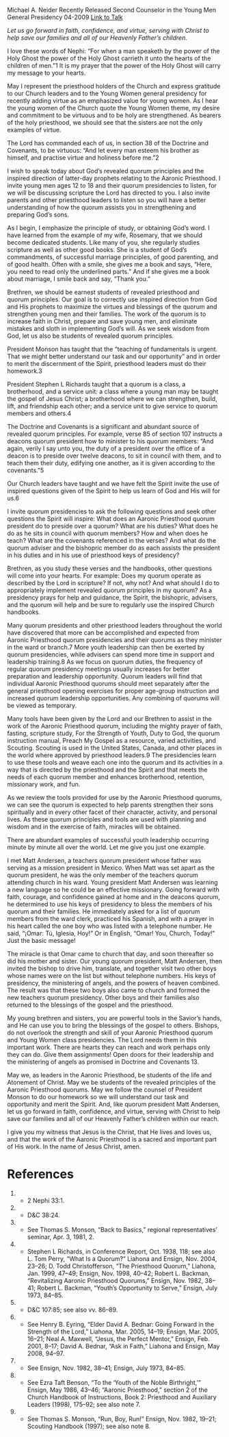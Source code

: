 Michael A. Neider
Recently Released Second Counselor in the Young Men General Presidency
04-2009
[Link to Talk](https://www.churchofjesuschrist.org/study/general-conference/2009/04/revealed-quorum-principles?lang=eng)

_Let us go forward in faith, confidence, and virtue, serving with Christ to help save our families and all of our Heavenly Father’s children._

I love these words of Nephi: “For when a man speaketh by the power of the Holy Ghost the power of the Holy Ghost carrieth it unto the hearts of the children of men.”1 It is my prayer that the power of the Holy Ghost will carry my message to your hearts.

May I represent the priesthood holders of the Church and express gratitude to our Church leaders and to the Young Women general presidency for recently adding virtue as an emphasized value for young women. As I hear the young women of the Church quote the Young Women theme, my desire and commitment to be virtuous and to be holy are strengthened. As bearers of the holy priesthood, we should see that the sisters are not the only examples of virtue.

The Lord has commanded each of us, in section 38 of the Doctrine and Covenants, to be virtuous: “And let every man esteem his brother as himself, and practise virtue and holiness before me.”2

I wish to speak today about God’s revealed quorum principles and the inspired direction of latter-day prophets relating to the Aaronic Priesthood. I invite young men ages 12 to 18 and their quorum presidencies to listen, for we will be discussing scripture the Lord has directed to you. I also invite parents and other priesthood leaders to listen so you will have a better understanding of how the quorum assists you in strengthening and preparing God’s sons.

As I begin, I emphasize the principle of study, or obtaining God’s word. I have learned from the example of my wife, Rosemary, that we should become dedicated students. Like many of you, she regularly studies scripture as well as other good books. She is a student of God’s commandments, of successful marriage principles, of good parenting, and of good health. Often with a smile, she gives me a book and says, “Here, you need to read only the underlined parts.” And if she gives me a book about marriage, I smile back and say, “Thank you.”

Brethren, we should be earnest students of revealed priesthood and quorum principles. Our goal is to correctly use inspired direction from God and His prophets to maximize the virtues and blessings of the quorum and strengthen young men and their families. The work of the quorum is to increase faith in Christ, prepare and save young men, and eliminate mistakes and sloth in implementing God’s will. As we seek wisdom from God, let us also be students of revealed quorum principles.

President Monson has taught that the “teaching of fundamentals is urgent. That we might better understand our task and our opportunity” and in order to merit the discernment of the Spirit, priesthood leaders must do their homework.3

President Stephen L Richards taught that a quorum is a class, a brotherhood, and a service unit: a class where a young man may be taught the gospel of Jesus Christ; a brotherhood where we can strengthen, build, lift, and friendship each other; and a service unit to give service to quorum members and others.4

The Doctrine and Covenants is a significant and abundant source of revealed quorum principles. For example, verse 85 of section 107 instructs a deacons quorum president how to minister to his quorum members: “And again, verily I say unto you, the duty of a president over the office of a deacon is to preside over twelve deacons, to sit in council with them, and to teach them their duty, edifying one another, as it is given according to the covenants.”5

Our Church leaders have taught and we have felt the Spirit invite the use of inspired questions given of the Spirit to help us learn of God and His will for us.6



I invite quorum presidencies to ask the following questions and seek other questions the Spirit will inspire: What does an Aaronic Priesthood quorum president do to preside over a quorum? What are his duties? What does he do as he sits in council with quorum members? How and when does he teach? What are the covenants referenced in the verses? And what do the quorum adviser and the bishopric member do as each assists the president in his duties and in his use of priesthood keys of presidency?

Brethren, as you study these verses and the handbooks, other questions will come into your hearts. For example: Does my quorum operate as described by the Lord in scripture? If not, why not? And what should I do to appropriately implement revealed quorum principles in my quorum? As a presidency prays for help and guidance, the Spirit, the bishopric, advisers, and the quorum will help and be sure to regularly use the inspired Church handbooks.

Many quorum presidents and other priesthood leaders throughout the world have discovered that more can be accomplished and expected from Aaronic Priesthood quorum presidencies and their quorums as they minister in the ward or branch.7 More youth leadership can then be exerted by quorum presidencies, while advisers can spend more time in support and leadership training.8 As we focus on quorum duties, the frequency of regular quorum presidency meetings usually increases for better preparation and leadership opportunity. Quorum leaders will find that individual Aaronic Priesthood quorums should meet separately after the general priesthood opening exercises for proper age-group instruction and increased quorum leadership opportunities. Any combining of quorums will be viewed as temporary.

Many tools have been given by the Lord and our Brethren to assist in the work of the Aaronic Priesthood quorum, including the mighty prayer of faith, fasting, scripture study, For the Strength of Youth, Duty to God, the quorum instruction manual, Preach My Gospel as a resource, varied activities, and Scouting. Scouting is used in the United States, Canada, and other places in the world where approved by priesthood leaders.9 The presidencies learn to use these tools and weave each one into the quorum and its activities in a way that is directed by the priesthood and the Spirit and that meets the needs of each quorum member and enhances brotherhood, retention, missionary work, and fun.

As we review the tools provided for use by the Aaronic Priesthood quorums, we can see the quorum is expected to help parents strengthen their sons spiritually and in every other facet of their character, activity, and personal lives. As these quorum principles and tools are used with planning and wisdom and in the exercise of faith, miracles will be obtained.

There are abundant examples of successful youth leadership occurring minute by minute all over the world. Let me give you just one example.

I met Matt Andersen, a teachers quorum president whose father was serving as a mission president in Mexico. When Matt was set apart as the quorum president, he was the only member of the teachers quorum attending church in his ward. Young president Matt Andersen was learning a new language so he could be an effective missionary. Going forward with faith, courage, and confidence gained at home and in the deacons quorum, he determined to use his keys of presidency to bless the members of his quorum and their families. He immediately asked for a list of quorum members from the ward clerk, practiced his Spanish, and with a prayer in his heart called the one boy who was listed with a telephone number. He said, “¡Omar: Tú, Iglesia, Hoy!” Or in English, “Omar! You, Church, Today!” Just the basic message!

The miracle is that Omar came to church that day, and soon thereafter so did his mother and sister. Our young quorum president, Matt Andersen, then invited the bishop to drive him, translate, and together visit two other boys whose names were on the list but without telephone numbers. His keys of presidency, the ministering of angels, and the powers of heaven combined. The result was that these two boys also came to church and formed the new teachers quorum presidency. Other boys and their families also returned to the blessings of the gospel and the priesthood.

My young brethren and sisters, you are powerful tools in the Savior’s hands, and He can use you to bring the blessings of the gospel to others. Bishops, do not overlook the strength and skill of your Aaronic Priesthood quorum and Young Women class presidencies. The Lord needs them in this important work. There are hearts they can reach and work perhaps only they can do. Give them assignments! Open doors for their leadership and the ministering of angels as promised in Doctrine and Covenants 13.

May we, as leaders in the Aaronic Priesthood, be students of the life and Atonement of Christ. May we be students of the revealed principles of the Aaronic Priesthood quorums. May we follow the counsel of President Monson to do our homework so we will understand our task and opportunity and merit the Spirit. And, like quorum president Matt Andersen, let us go forward in faith, confidence, and virtue, serving with Christ to help save our families and all of our Heavenly Father’s children within our reach.

I give you my witness that Jesus is the Christ, that He lives and loves us, and that the work of the Aaronic Priesthood is a sacred and important part of His work. In the name of Jesus Christ, amen.

# References
1. - 2 Nephi 33:1.
2. - D&C 38:24.
3. - See Thomas S. Monson, “Back to Basics,” regional representatives’ seminar, Apr. 3, 1981, 2.
4. - Stephen L Richards, in Conference Report, Oct. 1938, 118; see also L. Tom Perry, “What Is a Quorum?” Liahona and Ensign, Nov. 2004, 23–26; D. Todd Christofferson, “The Priesthood Quorum,” Liahona, Jan. 1999, 47–49; Ensign, Nov. 1998, 40–42; Robert L. Backman, “Revitalizing Aaronic Priesthood Quorums,” Ensign, Nov. 1982, 38–41; Robert L. Backman, “Youth’s Opportunity to Serve,” Ensign, July 1973, 84–85.
5. - D&C 107:85; see also vv. 86–89.
6. - See Henry B. Eyring, “Elder David A. Bednar: Going Forward in the Strength of the Lord,” Liahona, Mar. 2005, 14–19; Ensign, Mar. 2005, 16–21; Neal A. Maxwell, “Jesus, the Perfect Mentor,” Ensign, Feb. 2001, 8–17; David A. Bednar, “Ask in Faith,” Liahona and Ensign, May 2008, 94–97.
7. - See Ensign, Nov. 1982, 38–41; Ensign, July 1973, 84–85.
8. - See Ezra Taft Benson, “To the ‘Youth of the Noble Birthright,’” Ensign, May 1986, 43–46; “Aaronic Priesthood,” section 2 of the Church Handbook of Instructions, Book 2: Priesthood and Auxiliary Leaders (1998), 175–92; see also note 7.
9. - See Thomas S. Monson, “Run, Boy, Run!” Ensign, Nov. 1982, 19–21; Scouting Handbook (1997); see also note 8.